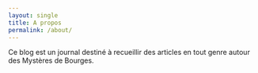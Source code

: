 ```yaml
---
layout: single
title: A propos
permalink: /about/
---
```


Ce blog est un journal destiné à recueillir des articles en tout genre autour des Mystères de Bourges.